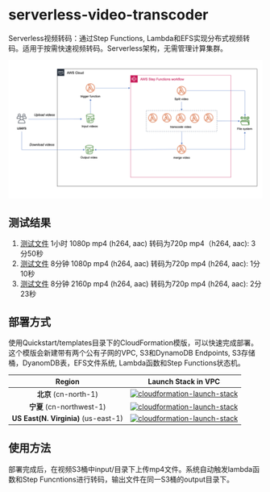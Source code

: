 # serverless-video-transcoder

Serverless视频转码：通过Step Functions, Lambda和EFS实现分布式视频转码。适用于按需快速视频转码。Serverless架构，无需管理计算集群。 

![](./images/serverless-video-transcoder.png)

## 测试结果

1. [测试文件](https://serverless-video-transcoder-bjs.s3.cn-north-1.amazonaws.com.cn/videos/beach_1h_1080p.mp4) 1小时 1080p mp4 (h264, aac) 转码为720p mp4（h264, aac): 3分50秒
2. [测试文件](https://serverless-video-transcoder-bjs.s3.cn-north-1.amazonaws.com.cn/videos/topgun_8m_1080p.mp4) 8分钟 1080p mp4 (h264, aac) 转码为720p mp4 (h264, aac): 1分10秒
3. [测试文件](https://serverless-video-transcoder-bjs.s3.cn-north-1.amazonaws.com.cn/videos/topgun_8m_2160p60.mp4) 8分钟 2160p mp4 (h264, aac) 转码为720p mp4 (h264, aac): 2分23秒



## 部署方式

使用Quickstart/templates目录下的CloudFormation模版，可以快速完成部署。这个模版会新建带有两个公有子网的VPC, S3和DynamoDB Endpoints, S3存储桶，DyanomDB表，EFS文件系统, Lambda函数和Step Functions状态机。

|           Region            |                     Launch Stack in VPC                      |
| :-------------------------: | :----------------------------------------------------------: |
| **北京** (cn-north-1)   | [![cloudformation-launch-stack](https://s3.amazonaws.com/cloudformation-examples/cloudformation-launch-stack.png)](https://console.amazonaws.cn/cloudformation/home?region=cn-north-1#/stacks/new?stackName=serverless-video-transcoder&templateURL=https://serverless-video-transcoder-cn-north-1.s3.cn-north-1.amazonaws.com.cn/templates/template.yaml) |
| **宁夏** (cn-northwest-1) | [![cloudformation-launch-stack](https://s3.amazonaws.com/cloudformation-examples/cloudformation-launch-stack.png)](https://console.amazonaws.cn/cloudformation/home?region=cn-northwest-1#/stacks/new?stackName=serverless-video-transcoder&templateURL=https://aws-quickstart-cn.s3.cn-northwest-1.amazonaws.com.cn/serverless-video-transcoder/template.yaml) |
| **US East(N. Virginia)** (us-east-1) | [![cloudformation-launch-stack](https://s3.amazonaws.com/cloudformation-examples/cloudformation-launch-stack.png)](https://console.aws.amazon.com/cloudformation/home?region=us-east-1#/stacks/new?stackName=serverless-video-transcoder&templateURL=https://serverless-video-transcoder.s3.amazonaws.com/templates/template.yaml) |


## 使用方法

部署完成后，在视频S3桶中input/目录下上传mp4文件。系统自动触发lambda函数和Step Funcntions进行转码，输出文件在同一S3桶的output目录下。


